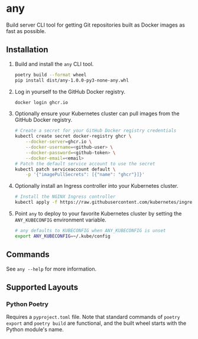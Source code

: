 # any

Build server CLI tool for getting Git repositories built as Docker images as fast as possible.

## Installation

1) Build and install the `any` CLI tool.

    ```bash
    poetry build --format wheel
    pip install dist/any-1.0.0-py3-none-any.whl
    ```

2) Log in yourself to the GitHub Docker registry.

    ```bash
    docker login ghcr.io
    ```

3) Optionally ensure your Kubernetes cluster can pull images from the GitHub Docker registry.

    ```bash
    # Create a secret for your GitHub Docker registry credentials
    kubectl create secret docker-registry ghcr \
        --docker-server=ghcr.io \
        --docker-username=<github-user> \
        --docker-password=<github-token> \
        --docker-email=<email>
    # Patch the default service account to use the secret
    kubectl patch serviceaccount default \
        -p '{"imagePullSecrets": [{"name": "ghcr"}]}'
    ```

4) Optionally install an Ingress controller into your Kubernetes cluster.

    ```bash
    # Install the NGINX Ingress controller
    kubectl apply -f https://raw.githubusercontent.com/kubernetes/ingress-nginx/controller-v1.7.1/deploy/static/provider/cloud/deploy.yaml
    ```

5) Point `any` to deploy to your favorite Kubernetes cluster by setting the `ANY_KUBECONFIG` environment variable.

    ```bash
    # any defaults to KUBECONFIG when ANY_KUBECONFIG is unset
    export ANY_KUBECONFIG=~/.kube/config
    ```

## Commands

See `any --help` for more information.

## Supported Layouts

### Python Poetry

Requires a `pyproject.toml` file. Note that standard commands of `poetry export` and `poetry build` are functional, and the built wheel starts with
the Python module's name.
